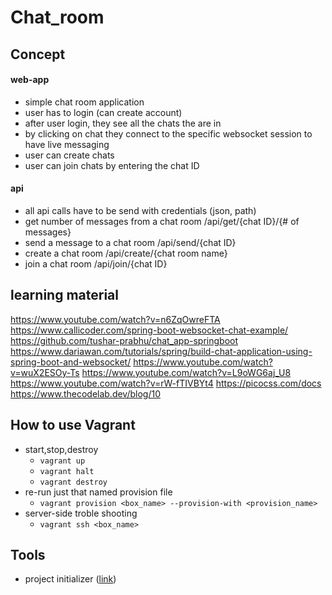 # Chat_room

## Concept
#### web-app
- simple chat room application
- user has to login (can create account)
- after user login, they see all the chats the are in
- by clicking on chat they connect to the specific websocket session to have live messaging
- user can create chats
- user can join chats by entering the chat ID

#### api
- all api calls have to be send with credentials (json, path)
- get number of messages from a chat room /api/get/{chat ID}/{# of messages}
- send a message to a chat room /api/send/{chat ID}
- create a chat room /api/create/{chat room name}
- join a chat room /api/join/{chat ID}

## learning material
https://www.youtube.com/watch?v=n6ZqOwreFTA
https://www.callicoder.com/spring-boot-websocket-chat-example/
https://github.com/tushar-prabhu/chat_app-springboot
https://www.dariawan.com/tutorials/spring/build-chat-application-using-spring-boot-and-websocket/
https://www.youtube.com/watch?v=wuX2ESOy-Ts
https://www.youtube.com/watch?v=L9oWG6aj_U8
https://www.youtube.com/watch?v=rW-fTIVBYt4
https://picocss.com/docs
https://www.thecodelab.dev/blog/10

## How to use Vagrant
- start,stop,destroy
    - `vagrant up`
    - `vagrant halt`
    - `vagrant destroy`
- re-run just that named provision file
    - `vagrant provision <box_name> --provision-with <provision_name>`
- server-side troble shooting
    - `vagrant ssh <box_name>`

## Tools
- project initializer ([link](https://start.spring.io/))